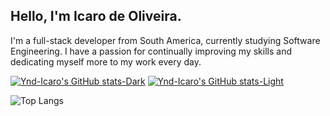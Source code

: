 ## Hello, I'm Icaro de Oliveira.
I'm a full-stack developer from South America, currently studying Software Engineering. I have a passion for continually improving my skills and dedicating myself more to my work every day.

[![Ynd-Icaro's GitHub stats-Dark](https://github-readme-stats.vercel.app/api?username=ynd-icaro&show_icons=true&theme=dark#gh-dark-mode-only)](https://github.com/ynd-icaro/github-readme-stats#gh-dark-mode-only)
[![Ynd-Icaro's GitHub stats-Light](https://github-readme-stats.vercel.app/api?username=ynd-icaro&show_icons=true&theme=default#gh-light-mode-only)](https://github.com/ynd-icaro/github-readme-stats#gh-light-mode-only)

![Top Langs](https://github-readme-stats.vercel.app/api/top-langs/?username=anuraghazra&layout=compact&show_icons=true&theme=dark#gh-dark-mode-only)
